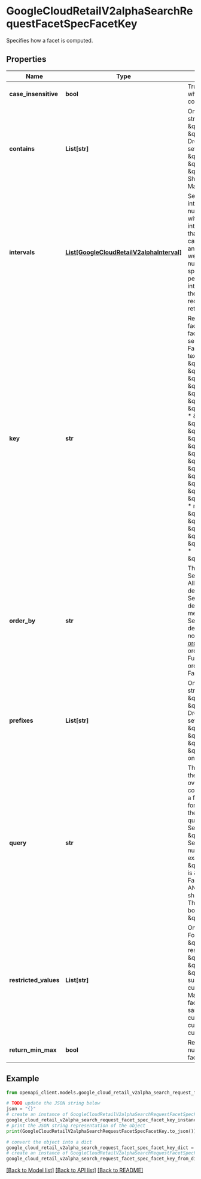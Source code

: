 # GoogleCloudRetailV2alphaSearchRequestFacetSpecFacetKey

Specifies how a facet is computed.

## Properties

Name | Type | Description | Notes
------------ | ------------- | ------------- | -------------
**case_insensitive** | **bool** | True to make facet keys case insensitive when getting faceting values with prefixes or contains; false otherwise. | [optional] 
**contains** | **List[str]** | Only get facet values that contains the given strings. For example, suppose \&quot;categories\&quot; has three values \&quot;Women &gt; Shoe\&quot;, \&quot;Women &gt; Dress\&quot; and \&quot;Men &gt; Shoe\&quot;. If set \&quot;contains\&quot; to \&quot;Shoe\&quot;, the \&quot;categories\&quot; facet gives only \&quot;Women &gt; Shoe\&quot; and \&quot;Men &gt; Shoe\&quot;. Only supported on textual fields. Maximum is 10. | [optional] 
**intervals** | [**List[GoogleCloudRetailV2alphaInterval]**](GoogleCloudRetailV2alphaInterval.md) | Set only if values should be bucketized into intervals. Must be set for facets with numerical values. Must not be set for facet with text values. Maximum number of intervals is 40. For all numerical facet keys that appear in the list of products from the catalog, the percentiles 0, 10, 30, 50, 70, 90, and 100 are computed from their distribution weekly. If the model assigns a high score to a numerical facet key and its intervals are not specified in the search request, these percentiles become the bounds for its intervals and are returned in the response. If the facet key intervals are specified in the request, then the specified intervals are returned instead. | [optional] 
**key** | **str** | Required. Supported textual and numerical facet keys in Product object, over which the facet values are computed. Facet key is case-sensitive. Allowed facet keys when FacetKey.query is not specified: * textual_field &#x3D; * \&quot;brands\&quot; * \&quot;categories\&quot; * \&quot;genders\&quot; * \&quot;ageGroups\&quot; * \&quot;availability\&quot; * \&quot;colorFamilies\&quot; * \&quot;colors\&quot; * \&quot;sizes\&quot; * \&quot;materials\&quot; * \&quot;patterns\&quot; * \&quot;conditions\&quot; * \&quot;attributes.key\&quot; * \&quot;pickupInStore\&quot; * \&quot;shipToStore\&quot; * \&quot;sameDayDelivery\&quot; * \&quot;nextDayDelivery\&quot; * \&quot;customFulfillment1\&quot; * \&quot;customFulfillment2\&quot; * \&quot;customFulfillment3\&quot; * \&quot;customFulfillment4\&quot; * \&quot;customFulfillment5\&quot; * \&quot;inventory(place_id,attributes.key)\&quot; * numerical_field &#x3D; * \&quot;price\&quot; * \&quot;discount\&quot; * \&quot;rating\&quot; * \&quot;ratingCount\&quot; * \&quot;attributes.key\&quot; * \&quot;inventory(place_id,price)\&quot; * \&quot;inventory(place_id,original_price)\&quot; * \&quot;inventory(place_id,attributes.key)\&quot; | [optional] 
**order_by** | **str** | The order in which SearchResponse.Facet.values are returned. Allowed values are: * \&quot;count desc\&quot;, which means order by SearchResponse.Facet.values.count descending. * \&quot;value desc\&quot;, which means order by SearchResponse.Facet.values.value descending. Only applies to textual facets. If not set, textual values are sorted in [natural order](https://en.wikipedia.org/wiki/Natural_sort_order); numerical intervals are sorted in the order given by FacetSpec.FacetKey.intervals; FulfillmentInfo.place_ids are sorted in the order given by FacetSpec.FacetKey.restricted_values. | [optional] 
**prefixes** | **List[str]** | Only get facet values that start with the given string prefix. For example, suppose \&quot;categories\&quot; has three values \&quot;Women &gt; Shoe\&quot;, \&quot;Women &gt; Dress\&quot; and \&quot;Men &gt; Shoe\&quot;. If set \&quot;prefixes\&quot; to \&quot;Women\&quot;, the \&quot;categories\&quot; facet gives only \&quot;Women &gt; Shoe\&quot; and \&quot;Women &gt; Dress\&quot;. Only supported on textual fields. Maximum is 10. | [optional] 
**query** | **str** | The query that is used to compute facet for the given facet key. When provided, it overrides the default behavior of facet computation. The query syntax is the same as a filter expression. See SearchRequest.filter for detail syntax and limitations. Notice that there is no limitation on FacetKey.key when query is specified. In the response, SearchResponse.Facet.values.value is always \&quot;1\&quot; and SearchResponse.Facet.values.count is the number of results that match the query. For example, you can set a customized facet for \&quot;shipToStore\&quot;, where FacetKey.key is \&quot;customizedShipToStore\&quot;, and FacetKey.query is \&quot;availability: ANY(\\\&quot;IN_STOCK\\\&quot;) AND shipToStore: ANY(\\\&quot;123\\\&quot;)\&quot;. Then the facet counts the products that are both in stock and ship to store \&quot;123\&quot;. | [optional] 
**restricted_values** | **List[str]** | Only get facet for the given restricted values. For example, when using \&quot;pickupInStore\&quot; as key and set restricted values to [\&quot;store123\&quot;, \&quot;store456\&quot;], only facets for \&quot;store123\&quot; and \&quot;store456\&quot; are returned. Only supported on predefined textual fields, custom textual attributes and fulfillments. Maximum is 20. Must be set for the fulfillment facet keys: * pickupInStore * shipToStore * sameDayDelivery * nextDayDelivery * customFulfillment1 * customFulfillment2 * customFulfillment3 * customFulfillment4 * customFulfillment5 | [optional] 
**return_min_max** | **bool** | Returns the min and max value for each numerical facet intervals. Ignored for textual facets. | [optional] 

## Example

```python
from openapi_client.models.google_cloud_retail_v2alpha_search_request_facet_spec_facet_key import GoogleCloudRetailV2alphaSearchRequestFacetSpecFacetKey

# TODO update the JSON string below
json = "{}"
# create an instance of GoogleCloudRetailV2alphaSearchRequestFacetSpecFacetKey from a JSON string
google_cloud_retail_v2alpha_search_request_facet_spec_facet_key_instance = GoogleCloudRetailV2alphaSearchRequestFacetSpecFacetKey.from_json(json)
# print the JSON string representation of the object
print(GoogleCloudRetailV2alphaSearchRequestFacetSpecFacetKey.to_json())

# convert the object into a dict
google_cloud_retail_v2alpha_search_request_facet_spec_facet_key_dict = google_cloud_retail_v2alpha_search_request_facet_spec_facet_key_instance.to_dict()
# create an instance of GoogleCloudRetailV2alphaSearchRequestFacetSpecFacetKey from a dict
google_cloud_retail_v2alpha_search_request_facet_spec_facet_key_from_dict = GoogleCloudRetailV2alphaSearchRequestFacetSpecFacetKey.from_dict(google_cloud_retail_v2alpha_search_request_facet_spec_facet_key_dict)
```
[[Back to Model list]](../README.md#documentation-for-models) [[Back to API list]](../README.md#documentation-for-api-endpoints) [[Back to README]](../README.md)


